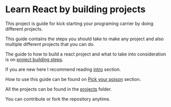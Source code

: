 # Learn React by building projects

This project is guide for kick starting your programing carrier by doing different projects.

This guide contains the steps you should take to make any project and also multiple different projects that you can do.

The guide to how to build a react project and what to take into consideration is on [project building steps](project-building-steps/README.md).

If you are new here I recommend reading [intro](project-building-steps/README.md#-intro) section.

How to use this guide can be found on [Pick your poison](project-building-steps/README.md#-pick-your-poison) section.

All the projects can be found in the [projects](projects) folder.

You can contribute or fork the repository anytime.
